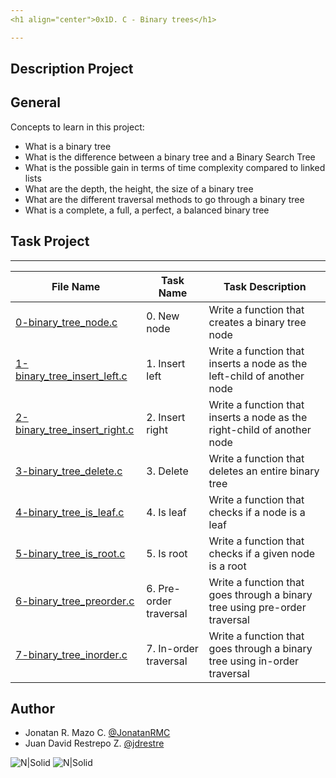 ```yaml
---
<h1 align="center">0x1D. C - Binary trees</h1>

---
```

## Description Project


## General
Concepts to learn in this project:

- What is a binary tree
- What is the difference between a binary tree and a Binary Search Tree
- What is the possible gain in terms of time complexity compared to linked lists
- What are the depth, the height, the size of a binary tree
- What are the different traversal methods to go through a binary tree
- What is a complete, a full, a perfect, a balanced binary tree

## Task Project
---
File Name|Task Name|Task Description
---|---|---
[0-binary_tree_node.c](https://github.com/MAZTRO/binary_trees/blob/master/0-binary_tree_node.c)|0. New node|Write a function that creates a binary tree node
[1-binary_tree_insert_left.c](https://github.com/MAZTRO/binary_trees/blob/master/1-binary_tree_insert_left.c)|1. Insert left|Write a function that inserts a node as the left-child of another node
[2-binary_tree_insert_right.c](https://github.com/MAZTRO/binary_trees/blob/master/2-binary_tree_insert_right.c)|2. Insert right|Write a function that inserts a node as the right-child of another node
[3-binary_tree_delete.c](https://github.com/MAZTRO/binary_trees/blob/master/3-binary_tree_delete.c)|3. Delete|Write a function that deletes an entire binary tree
[4-binary_tree_is_leaf.c](https://github.com/MAZTRO/binary_trees/blob/master/4-binary_tree_is_leaf.c)|4. Is leaf|Write a function that checks if a node is a leaf
[5-binary_tree_is_root.c](https://github.com/MAZTRO/binary_trees/blob/master/5-binary_tree_is_root.c)|5. Is root|Write a function that checks if a given node is a root
[6-binary_tree_preorder.c](https://github.com/MAZTRO/binary_trees/blob/master/6-binary_tree_preorder.c)|6. Pre-order traversal|Write a function that goes through a binary tree using pre-order traversal
[7-binary_tree_inorder.c](https://github.com/MAZTRO/binary_trees/blob/master/7-binary_tree_inorder.c)|7. In-order traversal|Write a function that goes through a binary tree using in-order traversal




## Author

- Jonatan R. Mazo C. [@JonatanRMC](https://twitter.com/JonatanRMC)
- Juan David Restrepo Z. [@jdrestre](https://twitter.com/jdrestre)

![N|Solid](https://www.holbertonschool.com/holberton-logo.png) ![N|Solid](https://intranet.hbtn.io/assets/holberton-logo-coral-27055cb2f875eb10bf3b3942e52a24581bc0667695bdc856d4f08b469b678000.png)
